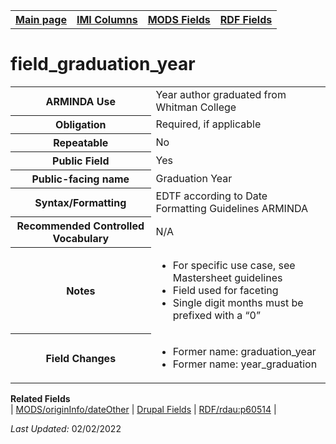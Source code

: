 <html>

<body>
<table style="width:100%">
  <tr>
    <th><a href="index.md">Main page</a></th>
	<th><a href="IMI.md">IMI Columns</a></th>
    <th><a href="MODS.md">MODS Fields</a></th>
    <th><a href="RDF.md">RDF Fields</a></th>
  </tr>
</table>

<h1>field_graduation_year</h1>
<table>
<tr>
	<th>ARMINDA Use</th>
	<td>Year author graduated from Whitman College</td>
</tr>
<tr>
	<th>Obligation</th>
	<td>Required, if applicable</td>
</tr>
<tr>
	<th>Repeatable</th>
	<td>No</td>
</tr>
<tr>
	<th>Public Field</th>
	<td>Yes</td>
</tr>
<tr>
	<th>Public-facing name</th>
	<td>Graduation Year</td>
</tr>
<tr>
	<th>Syntax/Formatting</th>
	<td>EDTF according to Date Formatting Guidelines ARMINDA</td>
</tr>
<tr>
	<th>Recommended Controlled Vocabulary</th>
	<td>N/A</td>
</tr>
<tr>
	<th>Notes</th>
	<td>
		<ul>
			<li>For specific use case, see Mastersheet guidelines</li>
			<li>Field used for faceting</li>
			<li>Single digit months must be prefixed with a “0”</li>
		</ul>
	</td>
</tr>
<tr>
	<th>Field Changes</th>
	<td>
		<ul>
			<li>Former name: graduation_year</li>
			<li>Former name: year_graduation</li>
		</ul>
	</td>
</tr>
</table>
<dl>
	<dt><b>Related Fields</b></dt>
		| <a href="mods.originInfo_dateOther.md">MODS/originInfo/dateOther</a> |
		<a href="DrupalFields.md#graduation-year">Drupal Fields</a> | 
		<a href="rdf.rdau.p60514.md">RDF/rdau:p60514</a> |
</dl>
<p><i>Last Updated: </i>02/02/2022</p>
</body>
</html>